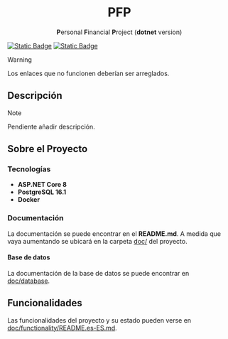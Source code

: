 <!-- todo: translate the README.md file: https://github.com/jonatasemidio/multilanguage-readme-pattern?tab=readme-ov-file -->

<h1 align=center>PFP</h1>
<p align=center><b>P</b>ersonal <b>F</b>inancial <b>P</b>roject (<b>dotnet</b> version)</p>

[![Static Badge](https://img.shields.io/badge/lang-en-blue)](README.md) [![Static Badge](https://img.shields.io/badge/lang-es-red)](README.es-ES.md)

> [!WARNING]
> Los enlaces que no funcionen deberían ser arreglados.

## Descripción
> [!NOTE]
> Pendiente añadir descripción.

## Sobre el Proyecto

### Tecnologías
- **ASP.NET Core 8**
- **PostgreSQL 16.1**
- **Docker**

### Documentación
La documentación se puede encontrar en el **README.md**. A medida que vaya aumentando se ubicará en la carpeta [doc/](doc) del proyecto.

#### Base de datos
La documentación de la base de datos se puede encontrar en [doc/database](doc/database/).

## Funcionalidades
Las funcionalidades del proyecto y su estado pueden verse en [doc/functionality/README.es-ES.md](doc/functionality/README.es-ES.md).
